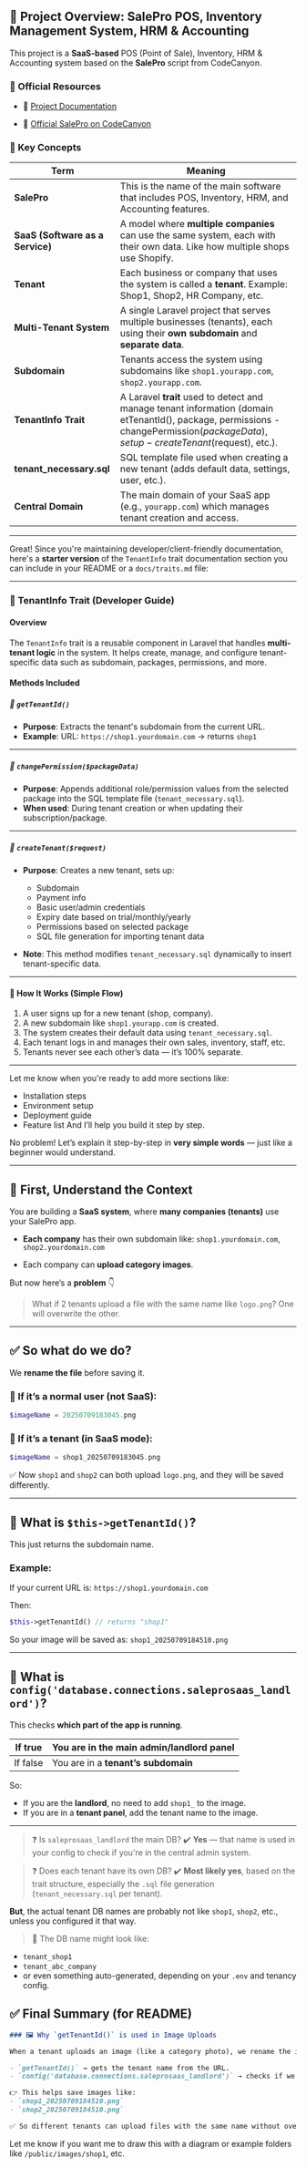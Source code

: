 ## 📘 Project Overview: SalePro POS, Inventory Management System, HRM & Accounting

This project is a **SaaS-based** POS (Point of Sale), Inventory, HRM & Accounting system based on the **SalePro** script from CodeCanyon.

### 🔗 Official Resources

- 🔹 [Project Documentation](https://lion-coders.com/docs/salepropos/#salepro-saas)  

- 🔹 [Official SalePro on CodeCanyon](https://codecanyon.net/item/lims-stock-manager-pro-with-pos/22256829)


### 🔑 Key Concepts

| Term                             | Meaning                                                                                                                       |
| -------------------------------- | ----------------------------------------------------------------------------------------------------------------------------- |
| **SalePro**                      | This is the name of the main software that includes POS, Inventory, HRM, and Accounting features.                             |
| **SaaS (Software as a Service)** | A model where **multiple companies** can use the same system, each with their own data. Like how multiple shops use Shopify.  |
| **Tenant**                       | Each business or company that uses the system is called a **tenant**. Example: Shop1, Shop2, HR Company, etc.                 |
| **Multi-Tenant System**          | A single Laravel project that serves multiple businesses (tenants), each using their **own subdomain** and **separate data**. |
| **Subdomain**                    | Tenants access the system using subdomains like `shop1.yourapp.com`, `shop2.yourapp.com`.                                     |
| **TenantInfo Trait**             | A Laravel **trait** used to detect and manage tenant information (domain etTenantId(), package, permissions - changePermission($packageData), setup - createTenant($request), etc.).                 |
| **tenant\_necessary.sql**        | SQL template file used when creating a new tenant (adds default data, settings, user, etc.).                                  |
| **Central Domain**               | The main domain of your SaaS app (e.g., `yourapp.com`) which manages tenant creation and access.                              |

---

Great! Since you're maintaining developer/client-friendly documentation, here's a **starter version** of the `TenantInfo` trait documentation section you can include in your README or a `docs/traits.md` file:

---

### 🧩 TenantInfo Trait (Developer Guide)

#### Overview

The `TenantInfo` trait is a reusable component in Laravel that handles **multi-tenant logic** in the system. It helps create, manage, and configure tenant-specific data such as subdomain, packages, permissions, and more.

#### Methods Included

##### 🔹 `getTenantId()`

* **Purpose**: Extracts the tenant's subdomain from the current URL.
* **Example**:
  URL: `https://shop1.yourdomain.com` → returns `shop1`

---

##### 🔹 `changePermission($packageData)`

* **Purpose**: Appends additional role/permission values from the selected package into the SQL template file (`tenant_necessary.sql`).
* **When used**: During tenant creation or when updating their subscription/package.

---

##### 🔹 `createTenant($request)`

* **Purpose**: Creates a new tenant, sets up:

  * Subdomain
  * Payment info
  * Basic user/admin credentials
  * Expiry date based on trial/monthly/yearly
  * Permissions based on selected package
  * SQL file generation for importing tenant data

* **Note**: This method modifies `tenant_necessary.sql` dynamically to insert tenant-specific data.

---

#### 🧪 How It Works (Simple Flow)

1. A user signs up for a new tenant (shop, company).
2. A new subdomain like `shop1.yourapp.com` is created.
3. The system creates their default data using `tenant_necessary.sql`.
4. Each tenant logs in and manages their own sales, inventory, staff, etc.
5. Tenants never see each other’s data — it’s 100% separate.

---

Let me know when you're ready to add more sections like:

* Installation steps
* Environment setup
* Deployment guide
* Feature list
  And I’ll help you build it step by step.


No problem! Let’s explain it step-by-step in **very simple words** — just like a beginner would understand.

---

## 🧠 First, Understand the Context

You are building a **SaaS system**, where **many companies (tenants)** use your SalePro app.

* **Each company** has their own subdomain like:
  `shop1.yourdomain.com`, `shop2.yourdomain.com`

* Each company can **upload category images**.

But now here’s a **problem** 👇

> What if 2 tenants upload a file with the same name like `logo.png`?
> One will overwrite the other.

---

## ✅ So what do we do?

We **rename the file** before saving it.

### 🔸 If it’s a normal user (not SaaS):

```php
$imageName = 20250709183045.png
```

### 🔸 If it’s a tenant (in SaaS mode):

```php
$imageName = shop1_20250709183045.png
```

✅ Now `shop1` and `shop2` can both upload `logo.png`, and they will be saved differently.

---

## 🔹 What is `$this->getTenantId()`?

This just returns the subdomain name.

### Example:

If your current URL is:
`https://shop1.yourdomain.com`

Then:

```php
$this->getTenantId() // returns "shop1"
```

So your image will be saved as:
`shop1_20250709184510.png`

---

## 🔹 What is `config('database.connections.saleprosaas_landlord')`?

This checks **which part of the app is running**.

| If true  | You are in the **main admin/landlord** panel |
| -------- | -------------------------------------------- |
| If false | You are in a **tenant’s subdomain**          |

So:

* If you are the **landlord**, no need to add `shop1_` to the image.
* If you are in a **tenant panel**, add the tenant name to the image.

---

> ❓ Is `saleprosaas_landlord` the main DB?
> ✔️ **Yes** — that name is used in your config to check if you're in the central admin system.

> ❓ Does each tenant have its own DB?
> ✔️ **Most likely yes**, based on the trait structure, especially the `.sql` file generation (`tenant_necessary.sql` per tenant).

**But**, the actual tenant DB names are probably not like `shop1`, `shop2`, etc., unless you configured it that way.

> 🧠 The DB name might look like:

* `tenant_shop1`
* `tenant_abc_company`
* or even something auto-generated, depending on your `.env` and tenancy config.


## ✅ Final Summary (for README)

```markdown
### 🖼️ Why `getTenantId()` is used in Image Uploads

When a tenant uploads an image (like a category photo), we rename the image using the tenant's subdomain name (like `shop1`) to avoid filename conflicts.

- `getTenantId()` → gets the tenant name from the URL.
- `config('database.connections.saleprosaas_landlord')` → checks if we're in the main admin system (landlord) or a tenant.

👉 This helps save images like:
- `shop1_20250709184510.png`
- `shop2_20250709184510.png`

✅ So different tenants can upload files with the same name without overwriting each other.
```

Let me know if you want me to draw this with a diagram or example folders like `/public/images/shop1`, etc.
